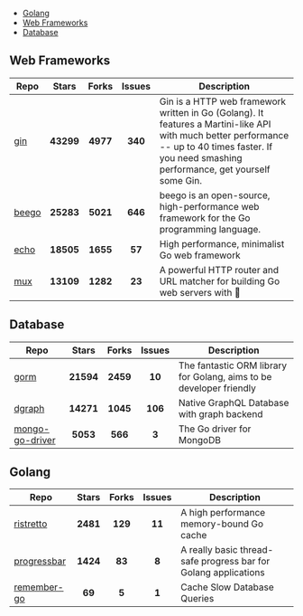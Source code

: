 
- [Golang](#golang)
- [Web Frameworks](#web-frameworks)
- [Database](#database)

## Web Frameworks

| Repo | Stars  | Forks  | Issues | Description |
| ---- | :----: | :----: | :----: | ----------- |
| [gin](https://github.com/gin-gonic/gin) | **43299** | **4977** | **340** | Gin is a HTTP web framework written in Go (Golang). It features a Martini-like API with much better performance -- up to 40 times faster. If you need smashing performance, get yourself some Gin. |
| [beego](https://github.com/astaxie/beego) | **25283** | **5021** | **646** | beego is an open-source, high-performance web framework for the Go programming language. |
| [echo](https://github.com/labstack/echo) | **18505** | **1655** | **57** | High performance, minimalist Go web framework |
| [mux](https://github.com/gorilla/mux) | **13109** | **1282** | **23** | A powerful HTTP router and URL matcher for building Go web servers with 🦍 |

## Database

| Repo | Stars  | Forks  | Issues | Description |
| ---- | :----: | :----: | :----: | ----------- |
| [gorm](https://github.com/go-gorm/gorm) | **21594** | **2459** | **10** | The fantastic ORM library for Golang, aims to be developer friendly |
| [dgraph](https://github.com/dgraph-io/dgraph) | **14271** | **1045** | **106** | Native GraphQL Database with graph backend |
| [mongo-go-driver](https://github.com/mongodb/mongo-go-driver) | **5053** | **566** | **3** | The Go driver for MongoDB |

## Golang

| Repo | Stars  | Forks  | Issues | Description |
| ---- | :----: | :----: | :----: | ----------- |
| [ristretto](https://github.com/dgraph-io/ristretto) | **2481** | **129** | **11** | A high performance memory-bound Go cache |
| [progressbar](https://github.com/schollz/progressbar) | **1424** | **83** | **8** | A really basic thread-safe progress bar for Golang applications |
| [remember-go](https://github.com/rocketlaunchr/remember-go) | **69** | **5** | **1** | Cache Slow Database Queries |
